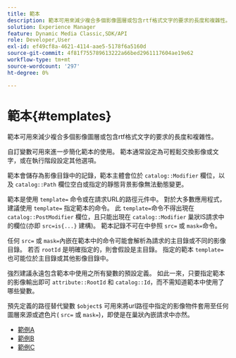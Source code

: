 ```yaml
---
title: 範本
description: 範本可用來減少複合多個影像圖層或包含rtf格式文字的要求的長度和複雜性。
solution: Experience Manager
feature: Dynamic Media Classic,SDK/API
role: Developer,User
exl-id: ef49cf8a-4621-4114-aae5-5178f6a5160d
source-git-commit: 4f81f755789613222a66bed2961117604ae19e62
workflow-type: tm+mt
source-wordcount: '297'
ht-degree: 0%

---
```


# 範本{#templates}

範本可用來減少複合多個影像圖層或包含rtf格式文字的要求的長度和複雜性。

自訂變數可用來進一步簡化範本的使用。 範本通常設定為可輕鬆交換影像或文字，或在執行階段設定其他選項。

範本會儲存為影像目錄中的記錄，範本主體會位於 `catalog::Modifier` 欄位，以及 `catalog::Path` 欄位空白或指定的靜態背景影像無法動態變更。

範本是使用 `template=` 命令或在請求URL的路徑元件中。 對於大多數應用程式，建議使用 `template=` 指定範本的命令。 此 `template=`命令不得出現在 `catalog::PostModifier` 欄位，且只能出現在 `catalog::Modifier` 巢狀IS請求中的欄位(亦即 `src=is{...}` 建構)。 範本記錄不可在中參照 `src=` 或 `mask=`命令。

任何 `src=` 或 `mask=`內嵌在範本中的命令可能會解析為請求的主目錄或不同的影像目錄。 若否 `rootId` 是明確指定的，則會假設是主目錄。 指定的範本 `template=` 也可能位於主目錄或其他影像目錄中。

強烈建議永遠包含範本中使用之所有變數的預設定義。 如此一來，只要指定範本的影像輸出即可 `attribute::RootId` 和 `catalog::Id`，而不需知道範本中使用了哪些變數。

預先定義的路徑替代變數 `$object$` 可用來將url路徑中指定的影像物件套用至任何圖層來源或遮色片( `src=` 或 `mask=`)，即使是在巢狀內嵌請求中亦然。

* [範例A](r-example-a.md)
* [範例B](r-example-b.md)
* [範例C](r-example-c.md)
